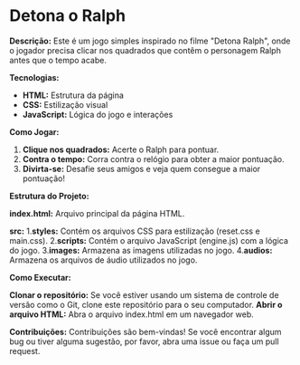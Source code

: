 # Detona o Ralph ️

**Descrição:**
Este é um jogo simples inspirado no filme "Detona Ralph", onde o jogador precisa clicar nos quadrados que contêm o personagem Ralph antes que o tempo acabe.

**Tecnologias:**
* **HTML:** Estrutura da página
* **CSS:** Estilização visual
* **JavaScript:** Lógica do jogo e interações

**Como Jogar:**
1. **Clique nos quadrados:** Acerte o Ralph para pontuar.
2. **Contra o tempo:** Corra contra o relógio para obter a maior pontuação.
3. **Divirta-se:** Desafie seus amigos e veja quem consegue a maior pontuação!

**Estrutura do Projeto:**

**index.html:** Arquivo principal da página HTML.

**src:**
  1.**styles:** Contém os arquivos CSS para estilização (reset.css e main.css).
  2.**scripts:** Contém o arquivo JavaScript (engine.js) com a lógica do jogo.
  3.**images:** Armazena as imagens utilizadas no jogo.
  4.**audios:** Armazena os arquivos de áudio utilizados no jogo.

**Como Executar:**

**Clonar o repositório:** Se você estiver usando um sistema de controle de versão como o Git, clone este repositório para o seu computador.
**Abrir o arquivo HTML:** Abra o arquivo index.html em um navegador web.

**Contribuições:**
Contribuições são bem-vindas! Se você encontrar algum bug ou tiver alguma sugestão, por favor, abra uma issue ou faça um pull request. 
